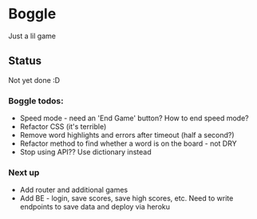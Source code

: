 # Boggle

Just a lil game

## Status

Not yet done :D

### Boggle todos:

- Speed mode - need an 'End Game' button? How to end speed mode?
- Refactor CSS (it's terrible)
- Remove word highlights and errors after timeout (half a second?)
- Refactor method to find whether a word is on the board - not DRY
- Stop using API?? Use dictionary instead

### Next up

- Add router and additional games
- Add BE - login, save scores, save high scores, etc. Need to write endpoints to save data and deploy via heroku
